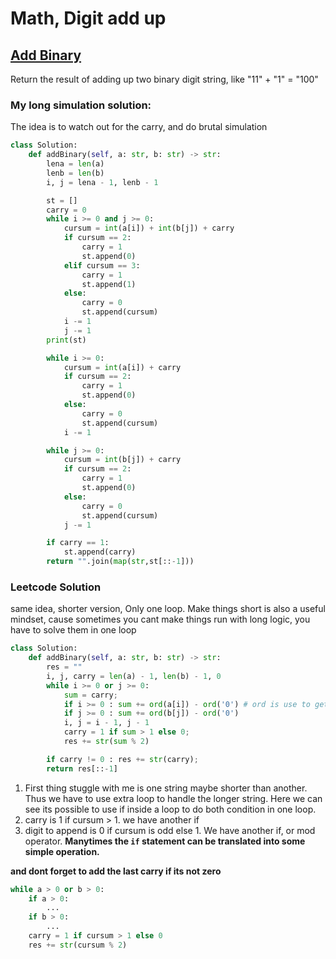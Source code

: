 # Math, Digit add up

## [Add Binary](https://leetcode.com/problems/add-binary)

Return the result of adding up two binary digit string, like "11" + "1" = "100"

### My long simulation solution:

The idea is to watch out for the carry, and do brutal simulation

```python
class Solution:
    def addBinary(self, a: str, b: str) -> str:
        lena = len(a)
        lenb = len(b)
        i, j = lena - 1, lenb - 1

        st = []
        carry = 0
        while i >= 0 and j >= 0:
            cursum = int(a[i]) + int(b[j]) + carry
            if cursum == 2:
                carry = 1
                st.append(0)
            elif cursum == 3:
                carry = 1
                st.append(1)
            else:
                carry = 0
                st.append(cursum)
            i -= 1
            j -= 1
        print(st)

        while i >= 0:
            cursum = int(a[i]) + carry
            if cursum == 2:
                carry = 1
                st.append(0)
            else:
                carry = 0
                st.append(cursum)
            i -= 1

        while j >= 0:
            cursum = int(b[j]) + carry
            if cursum == 2:
                carry = 1
                st.append(0)
            else:
                carry = 0
                st.append(cursum)
            j -= 1

        if carry == 1:
            st.append(carry)
        return "".join(map(str,st[::-1]))

```

### Leetcode Solution

same idea, shorter version, Only one loop. Make things short is also a useful mindset, cause sometimes you cant make things run with long logic, you have to solve them in one loop

```python
class Solution:
    def addBinary(self, a: str, b: str) -> str:
        res = ""
        i, j, carry = len(a) - 1, len(b) - 1, 0
        while i >= 0 or j >= 0:
            sum = carry;
            if i >= 0 : sum += ord(a[i]) - ord('0') # ord is use to get value of ASCII character
            if j >= 0 : sum += ord(b[j]) - ord('0')
            i, j = i - 1, j - 1
            carry = 1 if sum > 1 else 0;
            res += str(sum % 2)

        if carry != 0 : res += str(carry);
        return res[::-1]
```

1. First thing stuggle with me is one string maybe shorter than another. Thus we have to use extra loop to handle the longer string. Here we can see its possible to use if inside a loop to do both condition in one loop.
2. carry is 1 if cursum > 1. we have another if
3. digit to append is 0 if cursum is odd else 1. We have another if, or mod operator. **Manytimes the `if` statement can be translated into some simple operation.**

**and dont forget to add the last carry if its not zero**

```python
while a > 0 or b > 0:
    if a > 0:
        ...
    if b > 0:
        ...
    carry = 1 if cursum > 1 else 0
    res += str(cursum % 2)
```
